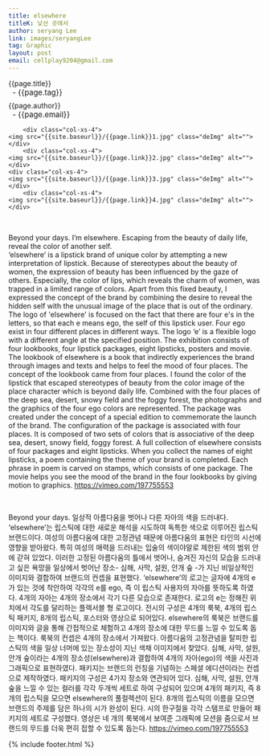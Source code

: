 ```yaml
---
title: elsewhere
titleK: 낯선 곳에서
author: seryang Lee
link: images/seryangLee
tag: Graphic
layout: post
email: cellplay9204@gmail.com
---	
```


<div class="container">

<div class="deDep">
{{page.title}}<br>
<p style="font-size:15px; margin:0px; padding:0px 0px 0px 8px; margin:0px 0px 8px 0px;">- {{page.tag}}</p>
{{page.author}}<br>
<p style="font-size:15px; margin:0px; padding:0px 0px 0px 8px;">- {{page.email}}</p>
</div>


<div class="row" class="imgcolor">
	
		<div class="col-xs-4">
	<img src="{{site.baseurl}}/{{page.link}}1.jpg" class="deImg" alt=""></div>
		<div class="col-xs-4">
	<img src="{{site.baseurl}}/{{page.link}}2.jpg" class="deImg" alt=""></div>
	<div class="col-xs-4">
	<img src="{{site.baseurl}}/{{page.link}}3.jpg" class="deImg" alt=""></div>
		<div class="col-xs-4">
	<img src="{{site.baseurl}}/{{page.link}}4.jpg" class="deImg" alt=""></div>
	
</div>
<br>

<div class="det lato">



Beyond your days. I’m elsewhere.
Escaping from the beauty of daily life, reveal the color of another self. 
<br>
‘elsewhere’ is a lipstick brand of unique color by attempting a new interpretation of lipstick.
Because of stereotypes about the beauty of women, the expression of beauty has been influenced by the gaze of others. Especially, the color of lips, which reveals the charm of women, was trapped in a limited range of colors. Apart from this fixed beauty, I expressed the concept of the brand by combining the desire to reveal the hidden self with the unusual image of the place that is out of the ordinary.
The logo of 'elsewhere' is focused on the fact that there are four e's in the letters, so that each e means ego, the self of this lipstick user. Four ego exist in four different places in different ways. The logo ‘e’ is a flexible logo with a different angle at the specified position.
The exhibition consists of four lookbooks, four lipstick packages, eight lipsticks, posters and movie. 
The lookbook of elsewhere is a book that indirectly experiences the brand through images and texts and helps to feel the mood of four places.
The concept of the lookbook came from four places. I found the color of the lipstick that escaped stereotypes of beauty from the color image of the place character which is beyond daily life. Combined with the four places of the deep sea, desert, snowy field and the foggy forest, the photographs and the graphics of the four ego colors are represented.
The package was created under the concept of a special edition to commemorate the launch of the brand. The configuration of the package is associated with four places. It is composed of two sets of colors that is associative of the deep sea, desert, snowy field, foggy forest. A full collection of elsewhere consists of four packages and eight lipsticks.  When you collect the names of eight lipsticks, a poem containing the theme of your brand is completed. Each phrase in poem is carved on stamps, which consists of one package.
The movie helps you see the mood of the brand in the four lookbooks by giving motion to graphics.
https://vimeo.com/197755553



</div>

<br>

<div class="noto">

Beyond your days. 
일상적 아름다움을 벗어나 다른 자아의 색을 드러내다.
<br>
‘elsewhere’는 립스틱에 대한 새로운 해석을 시도하여 독특한 색으로 이루어진 립스틱 브랜드이다. 
여성의 아름다움에 대한 고정관념 때문에 아름다움의 표현은 타인의 시선에 영향을 받아왔다. 특히 여성의 매력을 드러내는 입술의 색이야말로 제한된 색의 범위 안에 갇혀 있었다. 이러한 고정된 아름다움의 틀에서 벗어나, 숨겨진 자신의 모습을 드러내고 싶은 욕망을 일상에서 벗어난 장소- 심해, 사막, 설원, 안개 숲 -가 지닌 비일상적인 이미지와 결합하여 브랜드의 컨셉을 표현했다.
‘elsewhere’의 로고는 글자에 4개의 e가 있는 것에 착안하여 각각의 e를 ego, 즉 이 립스틱 사용자의 자아를 뜻하도록 하였다. 4개의 자아는 4개의 장소에서 각기 다른 모습으로 존재한다. 로고의 e는 정해진 위치에서 각도를 달리하는 플렉서블 형 로고이다. 
전시의 구성은 4개의 룩북, 4개의 립스틱 패키지, 8개의 립스틱, 포스터와 영상으로 되어있다. 
elsewhere의 룩북은 브랜드를 이미지와 글을 통해 간접적으로 체험하고 4개의 장소에 대한 무드를 느낄 수 있도록 돕는 책이다. 룩북의 컨셉은 4개의 장소에서 가져왔다. 아름다움의 고정관념을 탈피한 립스틱의 색을 일상 너머에 있는 장소성이 지닌 색채 이미지에서 찾았다. 심해, 사막, 설원, 안개 숲이라는 4개의 장소성(elsewhere)과 결합하여 4개의 자아(ego)의 색을 사진과 그래픽으로 표현하였다. 
패키지는 브랜드의 런칭을 기념하는 스페셜 에디션이라는 컨셉으로 제작하였다. 패키지의 구성은 4가지 장소와 연관되어 있다. 심해, 사막, 설원, 안개 숲을 느낄 수 있는 컬러를 각각 두개씩 세트로 하여 구성되어 있으며 4개의 패키지, 즉 8개의 립스틱을 모으면 elsewhere의 풀컬렉션이 된다.  8개의 립스틱의 이름을 모으면 브랜드의 주제를 담은 하나의 시가 완성이 된다. 시의 한구절을 각각 스탬프로 만들어 패키지의 세트로 구성했다. 
영상은 네 개의 룩북에서 보여준 그래픽에 모션을 줌으로서 브랜드의 무드를 더욱 편히 접할 수 있도록 돕는다. 
https://vimeo.com/197755553


</div>
 {% include footer.html %}